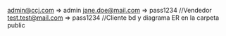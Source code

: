 admin@ccj.com => admin
jane.doe@mail.com => pass1234                  //Vendedor
test.test@mail.com => pass1234                 //Cliente
bd y diagrama ER en la carpeta public